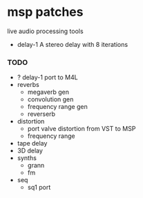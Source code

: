 # msp patches

live audio processing tools

* delay-1
  A stereo delay with 8 iterations 
  


### TODO
* ? delay-1 port to M4L 
* reverbs
  * megaverb gen
  * convolution gen 
  * frequency range gen  
  * reverserb
* distortion
  * port valve distortion from VST to MSP 
  * frequency range 
* tape delay
* 3D delay 
* synths 
  * grann
  * fm
* seq 
  * sq1 port
  
